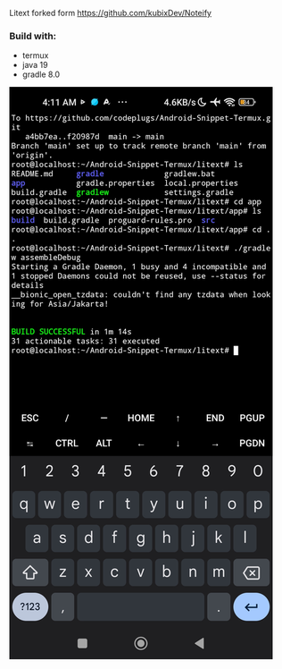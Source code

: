 Litext forked form 
https://github.com/kubixDev/Noteify


### Build with:
* termux
* java 19
* gradle 8.0

![alt text](https://raw.githubusercontent.com/codeplugs/Android-Snippet-Termux/refs/heads/main/litext/Screenshot_2024-11-04-04-11-58-698_com.termux.jpg "img")




